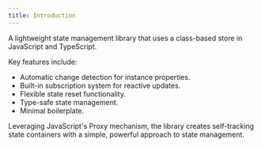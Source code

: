 ```yaml
---
title: Introduction
---
```


A lightweight state management library that uses a class-based store in
JavaScript and TypeScript.

Key features include:

- Automatic change detection for instance properties.
- Built-in subscription system for reactive updates.
- Flexible state reset functionality.
- Type-safe state management.
- Minimal boilerplate.

Leveraging JavaScript's Proxy mechanism, the library creates self-tracking state
containers with a simple, powerful approach to state management.
